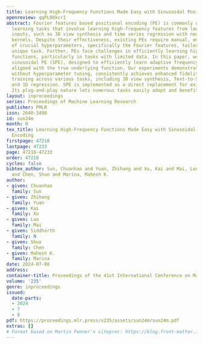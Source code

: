 ```yaml
---
title: Learning High-Frequency Functions Made Easy with Sinusoidal Positional Encoding
openreview: qqPL0DkcrI
abstract: Fourier features based positional encoding (PE) is commonly used in machine
  learning tasks that involve learning high-frequency features from low-dimensional
  inputs, such as 3D view synthesis and time series regression with neural tangent
  kernels. Despite their effectiveness, existing PEs require manual, empirical adjustment
  of crucial hyperparameters, specifically the Fourier features, tailored to each
  unique task. Further, PEs face challenges in efficiently learning high-frequency
  functions, particularly in tasks with limited data. In this paper, we introduce
  sinusoidal PE (SPE), designed to efficiently learn adaptive frequency features closely
  aligned with the true underlying function. Our experiments demonstrate that SPE,
  without hyperparameter tuning, consistently achieves enhanced fidelity and faster
  training across various tasks, including 3D view synthesis, Text-to-Speech generation,
  and 1D regression. SPE is implemented as a direct replacement for existing PEs.
  Its plug-and-play nature lets numerous tasks easily adopt and benefit from SPE.
layout: inproceedings
series: Proceedings of Machine Learning Research
publisher: PMLR
issn: 2640-3498
id: sun24m
month: 0
tex_title: Learning High-Frequency Functions Made Easy with Sinusoidal Positional
  Encoding
firstpage: 47218
lastpage: 47233
page: 47218-47233
order: 47218
cycles: false
bibtex_author: Sun, Chuanhao and Yuan, Zhihang and Xu, Kai and Mai, Luo and N, Siddharth
  and Chen, Shuo and Marina, Mahesh K.
author:
- given: Chuanhao
  family: Sun
- given: Zhihang
  family: Yuan
- given: Kai
  family: Xu
- given: Luo
  family: Mai
- given: Siddharth
  family: N
- given: Shuo
  family: Chen
- given: Mahesh K.
  family: Marina
date: 2024-07-08
address:
container-title: Proceedings of the 41st International Conference on Machine Learning
volume: '235'
genre: inproceedings
issued:
  date-parts:
  - 2024
  - 7
  - 8
pdf: https://proceedings.mlr.press/v235/assets/sun24m/sun24m.pdf
extras: []
# Format based on Martin Fenner's citeproc: https://blog.front-matter.io/posts/citeproc-yaml-for-bibliographies/
---
```

